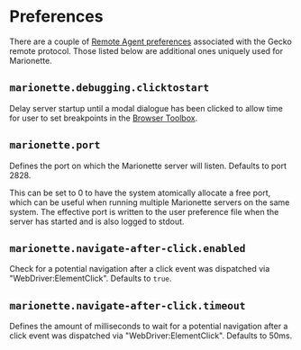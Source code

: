 # Preferences

There are a couple of [Remote Agent preferences] associated with the Gecko remote
protocol. Those listed below are additional ones uniquely used for Marionette.

[Remote Agent preferences]: /remote/Prefs.md

## `marionette.debugging.clicktostart`

Delay server startup until a modal dialogue has been clicked to
allow time for user to set breakpoints in the [Browser Toolbox].

[Browser Toolbox]: /devtools-user/browser_toolbox/index.rst

## `marionette.port`

Defines the port on which the Marionette server will listen.  Defaults
to port 2828.

This can be set to 0 to have the system atomically allocate a free
port, which can be useful when running multiple Marionette servers
on the same system.  The effective port is written to the user
preference file when the server has started and is also logged to
stdout.

## `marionette.navigate-after-click.enabled`

Check for a potential navigation after a click event was dispatched via
"WebDriver:ElementClick". Defaults to `true`.

## `marionette.navigate-after-click.timeout`

Defines the amount of milliseconds to wait for a potential navigation after a
click event was dispatched via "WebDriver:ElementClick". Defaults to 50ms.
